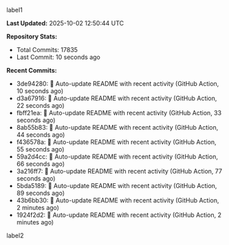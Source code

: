 
label1 
<!-- ACTIVITY_START -->
**Last Updated:** 2025-10-02 12:50:44 UTC

**Repository Stats:**
- Total Commits: 17835
- Last Commit: 10 seconds ago

**Recent Commits:**
- 3de94280: 🤖 Auto-update README with recent activity (GitHub Action, 10 seconds ago)
- d3a67916: 🤖 Auto-update README with recent activity (GitHub Action, 22 seconds ago)
- fbff21ea: 🤖 Auto-update README with recent activity (GitHub Action, 33 seconds ago)
- 8ab55b83: 🤖 Auto-update README with recent activity (GitHub Action, 44 seconds ago)
- f436578a: 🤖 Auto-update README with recent activity (GitHub Action, 55 seconds ago)
- 59a2d4cc: 🤖 Auto-update README with recent activity (GitHub Action, 66 seconds ago)
- 3a216ff7: 🤖 Auto-update README with recent activity (GitHub Action, 77 seconds ago)
- 5bda5189: 🤖 Auto-update README with recent activity (GitHub Action, 89 seconds ago)
- 43b6bb30: 🤖 Auto-update README with recent activity (GitHub Action, 2 minutes ago)
- 1924f2d2: 🤖 Auto-update README with recent activity (GitHub Action, 2 minutes ago)
<!-- ACTIVITY_END -->

label2
